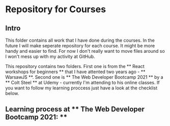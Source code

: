 # Repository for Courses
## Intro
This folder contains all work that I have done during the courses. In the future I will make seperate repository for each course. It might be more handy and easier to find. For now I don't really want to move files around so I won't mess up with my activity at GitHub.

This repository contains two folders. First one is from the ** React workshops for beginners ** that I have attented two years ago - ** WarsawJS **.
Second one is ** The Web Developer Bootcamp 2021 ** by a ** Colt Steel ** at Udemy - currently I'm attending to his online classes. If you want to follow my learning proccess just have a look at the checklist below.

## Learning process at ** The Web Developer Bootcamp 2021: **
